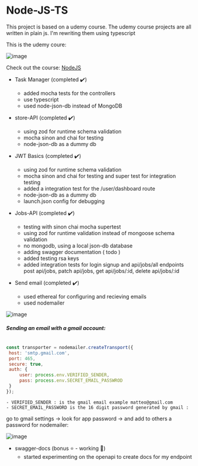 # Node-JS-TS
This project is based on a udemy course.
The udemy course projects are all written in plain js.
I'm rewriting them using typescript 

This is the udemy coure: 

![image](https://user-images.githubusercontent.com/75813215/223437353-60a0d126-3d5b-40b2-bf7f-66a247ee0ed4.png)

Check out the course: 
[NodeJS](https://www.udemy.com/course/nodejs-tutorial-and-projects-course/)

- Task Manager (completed ✔️)
  - added mocha tests for the controllers
  - use typescript
  - used node-json-db instead of MongoDB
 
 - store-API (completed ✔️)
   - using zod for runtime schema validation
   - mocha sinon and chai for testing
   - node-json-db as a dummy db
   
- JWT Basics (completed  ✔️)
   - using zod for runtime schema validation
   - mocha sinon and chai for testing and super test for integration testing
   - added a integration test for the /user/dashboard route
   - node-json-db as a dummy db
   - launch.json config for debugging
 
 - Jobs-API (completed ✔️)
   - testing with sinon chai mocha supertest
   - using zod for runtime validation instead of mongoose schema validation
   - no mongodb, using a local json-db database
   - adding swagger documentation ( todo )
   - added testing rsa keys
   - added integration tests for login signup and api/jobs/all endpoints post api/jobs, patch api/jobs, get api/jobs/:id, delete api/jobs/:id 
  
  - Send email (completed ✔️)
    - used ethereal for configuring and recieving emails
    - used nodemailer 
   
   ![image](https://user-images.githubusercontent.com/75813215/226386322-658513d5-cab5-4628-8146-a62b1bdf900e.png)
   
  ##### Sending an email with a gmail account:
   
   ```js
   
  const transporter = nodemailer.createTransport({
    host: 'smtp.gmail.com',
    port: 465,
    secure: true,
    auth: {
        user: process.env.VERIFIED_SENDER,
        pass: process.env.SECRET_EMAIL_PASSWROD
    }
});

```

    - VERIFIED_SENDER : is the gmail email example matteo@gmail.com
    - SECRET_EMAIL_PASSWORD is the 16 digit password generated by gmail :
 go to gmail settings -> look for app password -> and add to others a password for nodemailer:
 
 ![image](https://user-images.githubusercontent.com/75813215/226399688-d6c7071d-32cb-4137-a07b-857f467389fc.png)

 - swagger-docs (bonus ⭐ - working 🔨)
   - started experimenting on the openapi to create docs for my endpoint
   

 

